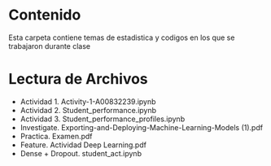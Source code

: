 # Contenido
Esta carpeta contiene temas de estadistica y codigos en los que se trabajaron durante clase

# Lectura de Archivos

* Actividad 1. Activity-1-A00832239.ipynb
* Actividad 2. Student_performance.ipynb
* Actividad 3. Student_performance_profiles.ipynb
* Investigate. Exporting-and-Deploying-Machine-Learning-Models (1).pdf
* Practica. Examen.pdf
* Feature. Actividad Deep Learning.pdf
* Dense + Dropout. student_act.ipynb
